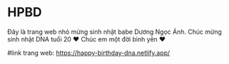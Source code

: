 # HPBD
Đây là trang web nhỏ mừng sinh nhật babe Dương Ngọc Ánh.
Chúc mừng sinh nhật DNA tuổi 20 ❤️
Chúc em một đời bình yên        ❤️

#link trang web: https://happy-birthday-dna.netlify.app/
